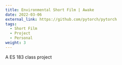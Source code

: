 ```yaml
---
title: Environmental Short Film | Awake
date: 2022-03-06
external_link: https://github.com/pytorch/pytorch
tags:
  - Short Film
  - Project
  - Personal
weight: 3
---
```


A ES 183 class project 

<!--more-->

